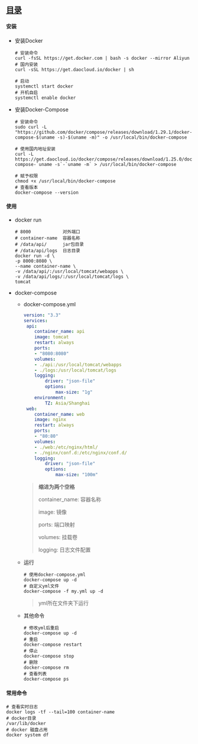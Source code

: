 ## [目录](/index.md)

#### 安装

+ 安装Docker

  ```shell
  # 安装命令
  curl -fsSL https://get.docker.com | bash -s docker --mirror Aliyun
  # 国内安装
  curl -sSL https://get.daocloud.io/docker | sh
  
  # 启动
  systemctl start docker
  # 开机自启
  systemctl enable docker
  ```

  

+ 安装Docker-Compose

  ```shell
  # 安装命令
  sudo curl -L "https://github.com/docker/compose/releases/download/1.29.1/docker-compose-$(uname -s)-$(uname -m)" -o /usr/local/bin/docker-compose 
  
  # 使用国内地址安装
  curl -L https://get.daocloud.io/docker/compose/releases/download/1.25.0/docker-compose-`uname -s`-`uname -m` > /usr/local/bin/docker-compose
  
  # 赋予权限
  chmod +x /usr/local/bin/docker-compose
  # 查看版本
  docker-compose --version
  ```

  

#### 使用

+ docker run

  ```shell
  # 8000            对外端口
  # container-name  容器名称
  # /data/api/      jar包目录
  # /data/api/logs  日志目录
  docker run -d \
  -p 8000:8080 \
  --name container-name \
  -v /data/api/:/usr/local/tomcat/webapps \
  -v /data/api/logs/:/usr/local/tomcat/logs \
  tomcat
  ```

  

+ docker-compose

  + docker-compose.yml

    ```yaml
    version: "3.3"
    services:
     api:
        container_name: api
        image: tomcat
        restart: always
        ports:
        - "8080:8080"
        volumes:
        - ./api:/usr/local/tomcat/webapps
        - ./logs:/usr/local/tomcat/logs
        logging:
            driver: "json-file"
            options:
                max-size: "1g"
        environment:
            TZ: Asia/Shanghai
     web:
        container_name: web
        image: nginx
        restart: always
        ports:
        - "80:80"
        volumes:
        - ./web:/etc/nginx/html/
        - ./nginx/conf.d:/etc/nginx/conf.d/
        logging:
            driver: "json-file"
            options:
                max-size: "100m"
    ```

    > **缩进为两个空格**
    >
    > container_name: 容器名称
    >
    > image: 镜像
    >
    > ports: 端口映射
    >
    > volumes: 挂载卷
    >
    > logging: 日志文件配置

  + 运行

    ```shell
    # 使用docker-compose.yml
    docker-compose up -d
    # 自定义yml文件
    docker-compose -f my.yml up -d
    ```

    > yml所在文件夹下运行

  + 其他命令

    ```shell
    # 修改yml后重启
    docker-compose up -d
    # 重启
    docker-compose restart
    # 停止
    docker-compose stop
    # 删除
    docker-compose rm
    # 查看列表
    docker-compose ps
    ```

#### 常用命令

```shell
# 查看实时日志
docker logs -tf --tail=100 container-name
# docker目录
/var/lib/docker
# docker 磁盘占用
docker system df
```



